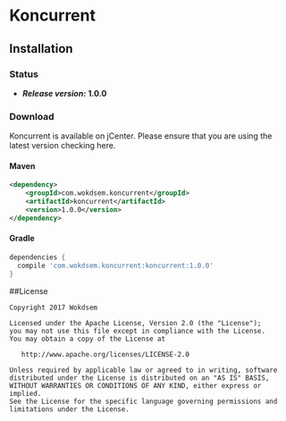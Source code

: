 
# Koncurrent

 
## Installation

### Status
* ***Release version:*** **1.0.0**

### Download 
Koncurrent is available on jCenter. Please ensure that you are using the latest version checking here.

#### Maven

```xml
<dependency>
    <groupId>com.wokdsem.koncurrent</groupId>
    <artifactId>koncurrent</artifactId>
    <version>1.0.0</version>
</dependency>
```

#### Gradle

```groovy
dependencies {
  compile 'com.wokdsem.koncurrent:koncurrent:1.0.0'
}
```

##License

	Copyright 2017 Wokdsem

    Licensed under the Apache License, Version 2.0 (the "License");
    you may not use this file except in compliance with the License.
    You may obtain a copy of the License at

       http://www.apache.org/licenses/LICENSE-2.0

    Unless required by applicable law or agreed to in writing, software
    distributed under the License is distributed on an "AS IS" BASIS,
    WITHOUT WARRANTIES OR CONDITIONS OF ANY KIND, either express or implied.
    See the License for the specific language governing permissions and
    limitations under the License.